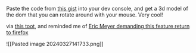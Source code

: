 Paste the code from [this gist](https://gist.github.com/OrionReed/4c3778ebc2b5026d2354359ca49077ca) into your dev console, and get a 3d model of the dom that you can rotate around with your mouse. Very cool!

via [this toot](https://hci.social/@orion/112167137880858495), and reminded me of [Eric Meyer demanding this feature return to firefox](https://mastodon.social/@Meyerweb/111609072454648233)

![[Pasted image 20240327141733.png]]

